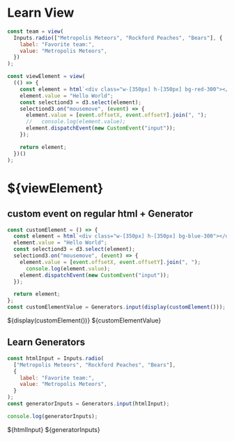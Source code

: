 # Learn View

<script src="https://cdn.tailwindcss.com"></script>

```js
const team = view(
  Inputs.radio(["Metropolis Meteors", "Rockford Peaches", "Bears"], {
    label: "Favorite team:",
    value: "Metropolis Meteors",
  })
);
```

```js
const viewElement = view(
  (() => {
    const element = html`<div class="w-[350px] h-[350px] bg-red-300"></div>`;
    element.value = "Hello World";
    const selectiond3 = d3.select(element);
    selectiond3.on("mousemove", (event) => {
      element.value = [event.offsetX, event.offsetY].join(", ");
      //   console.log(element.value);
      element.dispatchEvent(new CustomEvent("input"));
    });

    return element;
  })()
);
```

<h1>${viewElement}</h1>
<div id="container"></div>

## custom event on regular html + Generator

```js
const customElement = () => {
  const element = html`<div class="w-[350px] h-[350px] bg-blue-300"></div>`;
  element.value = "Hello World";
  const selectiond3 = d3.select(element);
  selectiond3.on("mousemove", (event) => {
    element.value = [event.offsetX, event.offsetY].join(", ");
      console.log(element.value);
    element.dispatchEvent(new CustomEvent("input"));
  });

  return element;
};
const customElementValue = Generators.input(display(customElement()));
```

${display(customElement())}
${customElementValue}

## Learn Generators

```js
const htmlInput = Inputs.radio(
  ["Metropolis Meteors", "Rockford Peaches", "Bears"],
  {
    label: "Favorite team:",
    value: "Metropolis Meteors",
  }
);
const generatorInputs = Generators.input(htmlInput);
```

```js
console.log(generatorInputs);
```

${htmlInput}
${generatorInputs}
